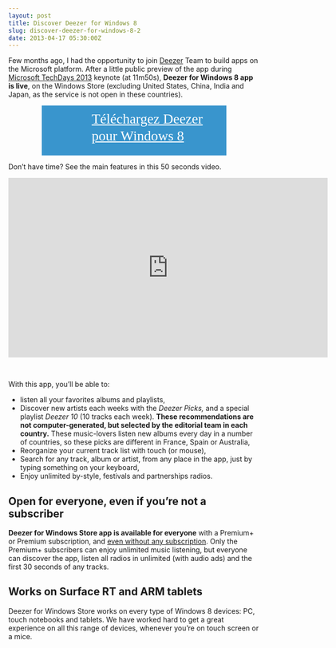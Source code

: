 ```yaml
---
layout: post
title: Discover Deezer for Windows 8
slug: discover-deezer-for-windows-8-2
date: 2013-04-17 05:30:00Z
---
```


<p>Few months ago, I had the opportunity to join <a href="http://www.deezer.com" target="_blank">Deezer</a> Team to build apps on the Microsoft platform. After a little public preview of the app during <a href="http://www.microsoft.com/france/mstechdays/programmes/2013/fiche-session.aspx?ID=9186cac5-4046-4ace-adf0-ed914059ca9c">Microsoft TechDays 2013</a> keynote (at 11m50s), <strong>Deezer for Windows 8 app is live</strong>, on the Windows Store (excluding United States, China, India and Japan, as the service is not open in these countries).</p> <p style="font-size: 21pt; height: 90px; font-family: segoe ui semilight; background: url(http://download.maneu.net/maneunet/blog/win8logo.png) #3995cd no-repeat 15px 10px; color: white; padding-bottom: 0px; padding-top: 10px; padding-left: 100px; margin: auto; line-height: 25pt; padding-right: 20px; width: 250px"><a style="color: white" href="http://maneu.net/deezerw8" target="_blank">Téléchargez Deezer pour Windows 8</a></p> <p>Don’t have time? See the main features in this 50 seconds video.</p><iframe height="360" src="http://www.youtube.com/embed/VhgpqIjAVBw?feature=player_detailpage" frameborder="0" width="640" allowfullscreen></iframe> <p> </p> <p>With this app, you’ll be able to: </p> <ul> <li>listen all your favorites albums and playlists,  <li>Discover new artists each weeks with the <em>Deezer Picks,</em> and a special playlist <em>Deezer 10</em> (10 tracks each week). <strong>These <b>recommendations </b>are not computer-generated, but selected by the editorial team in each country.</strong> These music-lovers listen new albums every day in a number of countries, so these picks are different in France, Spain or Australia,  <li>Reorganize your current track list with touch (or mouse),  <li>Search for any track, album or artist, from any place in the app, just by typing something on your keyboard,  <li>Enjoy unlimited by-style, festivals and partnerships radios.</li></ul> <h2></h2> <h2>Open for everyone, even if you’re not a subscriber</h2> <p><strong>Deezer for Windows Store app is available for everyone</strong> with a Premium+ or Premium subscription, and <u>even without any subscription</u>. Only the Premium+ subscribers can enjoy unlimited music listening, but everyone can discover the app, listen all radios in unlimited (with audio ads) and the first 30 seconds of any tracks.</p> <h2></h2> <h2>Works on Surface RT and ARM tablets</h2> <p>Deezer for Windows Store works on every type of Windows 8 devices: PC, touch notebooks and tablets. We have worked hard to get a great experience on all this range of devices, whenever you’re on touch screen or a mice.</p>

